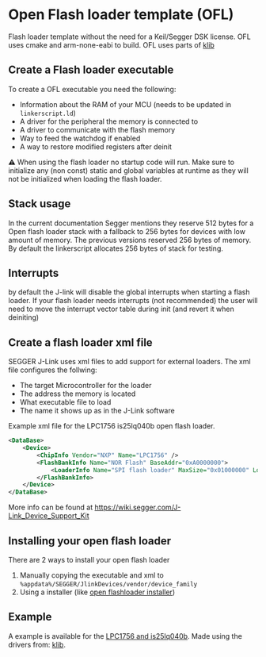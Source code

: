 # Open Flash loader template (OFL)
Flash loader template without the need for a Keil/Segger DSK license. OFL uses cmake and arm-none-eabi to build. OFL uses parts of [klib](https://github.com/itzandroidtab/klib/)

## Create a Flash loader executable
To create a OFL executable you need the following:
* Information about the RAM of your MCU (needs to be updated in `linkerscript.ld`)
* A driver for the peripheral the memory is connected to
* A driver to communicate with the flash memory
* Way to feed the watchdog if enabled
* A way to restore modified registers after deinit

:warning: When using the flash loader no startup code will run. Make sure to initialize any (non const) static and global variables at runtime as they will not be initialized when loading the flash loader.

## Stack usage
In the current documentation Segger mentions they reserve 512 bytes for a Open flash loader stack with a fallback to 256 bytes for devices with low amount of memory. The previous versions reserved 256 bytes of memory. By default the linkerscript allocates 256 bytes of stack for testing.

## Interrupts
by default the J-link will disable the global interrupts when starting a flash loader. If your flash loader needs interrupts (not recommended) the user will need to move the interrupt vector table during init (and revert it when deiniting)

## Create a flash loader xml file
SEGGER J-Link uses xml files to add support for external loaders. The xml file configures the follwing:
* The target Microcontroller for the loader
* The address the memory is located
* What executable file to load
* The name it shows up as in the J-Link software

Example xml file for the LPC1756 is25lq040b open flash loader.
```xml
<DataBase>
    <Device>
        <ChipInfo Vendor="NXP" Name="LPC1756" />
        <FlashBankInfo Name="NOR Flash" BaseAddr="0xA0000000">
            <LoaderInfo Name="SPI flash loader" MaxSize="0x01000000" Loader="flash_loader.elf" LoaderType="FLASH_ALGO_TYPE_OPEN" />
        </FlashBankInfo>
    </Device>
</DataBase>
```

More info can be found at https://wiki.segger.com/J-Link_Device_Support_Kit

## Installing your open flash loader
There are 2 ways to install your open flash loader
1. Manually copying the executable and xml to `%appdata%/SEGGER/JlinkDevices/vendor/device_family`
2. Using a installer (like [open flashloader installer](https://github.com/itzandroidtab/open_flashloader_installer))

## Example
A example is available for the [LPC1756 and is25lq040b](https://github.com/itzandroidtab/ofl_lpc1756_is25lq040b). Made using the drivers from: [klib](https://github.com/itzandroidtab/klib).
